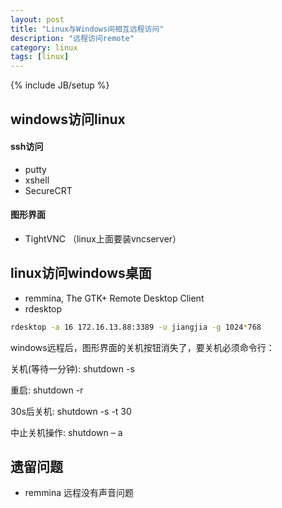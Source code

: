 ```yaml
---
layout: post
title: "Linux与Windows间相互远程访问"
description: "远程访问remote"
category: linux
tags: [linux]
---
```

{% include JB/setup %}

windows访问linux
-------

#### ssh访问

* putty
* xshell
* SecureCRT

#### 图形界面

* TightVNC
（linux上面要装vncserver）


linux访问windows桌面
------
* remmina, The GTK+ Remote Desktop Client
* rdesktop

~~~bash
rdesktop -a 16 172.16.13.88:3389 -u jiangjia -g 1024*768 
~~~

windows远程后，图形界面的关机按钮消失了，要关机必须命令行：

关机(等待一分钟): shutdown -s

重启: shutdown -r

30s后关机: shutdown -s -t 30

中止关机操作: shutdown – a 

遗留问题
--------
* remmina 远程没有声音问题
